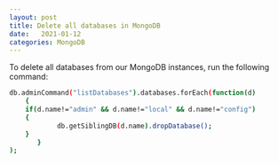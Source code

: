 ```yaml
---
layout: post
title: Delete all databases in MongoDB
date:   2021-01-12
categories: MongoDB
---
```

To delete all databases from our MongoDB instances, run the following command:
```bash
db.adminCommand("listDatabases").databases.forEach(function(d)
	{
	if(d.name!="admin" && d.name!="local" && d.name!="config")
	{
        	db.getSiblingDB(d.name).dropDatabase();
	}
       }
);
```
